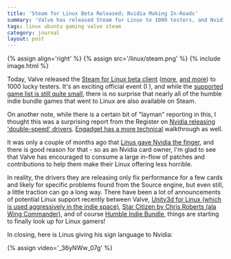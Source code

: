 ```yaml
---
title: 'Steam for Linux Beta Released; Nvidia Making In-Roads'
summary: 'Valve has released Steam for Linux to 1000 testers, and Nvidia is releasing drivers that suck a little less.'
tags: linux ubuntu gaming valve steam
category: journal
layout: post
---
```


{% assign align='right' %}
{% assign src='/linux/steam.png' %}
{% include image.html %}

Today, Valve released the [Steam for Linux beta client](http://www.pcmag.com/article2/0,2817,2411827,00.asp) ([more](http://www.zdnet.com/big-time-gaming-coming-to-linux-7000006997/), [and more](http://www.brightsideofnews.com/news/2012/11/6/valve-moves-to-change-pc-gaming-steam-goes-linux.aspx)) to 1000 lucky testers. It's an exciting official event (I ), and while the [supported game list is still quite small](http://store.steampowered.com/search/?snr=1_4_4__12&term=linux#os=linux&advanced=0&sort_order=ASC&page=1), there is no surprise that nearly all of the humble indie bundle games that went to Linux are also available on Steam.

On another note, while there is a certain bit of "layman" reporting in this, I thought this was a surprising report from the Register on [Nvidia releasing 'double-speed' drivers](http://www.theregister.co.uk/2012/11/06/nvidia_heralds_steam_for_linux/). [Engadget has a more technical](http://www.engadget.com/2012/11/06/nvidia-valve-geforce-linux-drivers-r310/) walkthrough as well.

It was only a couple of months ago that [Linus gave Nvidia the finger](http://www.wired.com/wiredenterprise/2012/06/torvalds-nvidia-linux/), and there is good reason for that - so as an Nvidia card owner, I'm glad to see that Valve has encouraged to consume a large in-flow of patches and contributions to help them make their Linux offering less horrible.

In reality, the drivers they are releasing only fix performance for a few cards and likely for specific problems found from the Source engine, but even still, a little traction can go a long way. There have been a lot of announcements of potential Linux support recently between Valve, [Unity3d for Linux (which is used aggressively in the indie space)](http://blogs.unity3d.com/2012/07/03/linux-publishing-preview-what-how-and-wherefore-3/), [Star Citizen by Chris Roberts (ala Wing Commander)](http://news.softpedia.com/news/Space-Sim-Star-Citizen-Is-Getting-Closer-to-a-Linux-Release-304249.shtml), and of course [Humble Indie Bundle](http://www.omgubuntu.co.uk/2012/09/humble-indie-bundle-6-arrives-with-6-linux-games-in-tow), things are starting to finally look up for Linux gamers!

In closing, here is Linus giving his sign language to Nvidia:

{% assign video='_36yNWw_07g' %}




